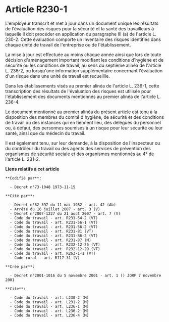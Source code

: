 # Article R230-1

L'employeur transcrit et met à jour dans un document unique les résultats de l'évaluation des risques pour la sécurité et la
santé des travailleurs à laquelle il doit procéder en application du paragraphe III (a) de l'article L. 230-2. Cette
évaluation comporte un inventaire des risques identifiés dans chaque unité de travail de l'entreprise ou de l'établissement.

La mise à jour est effectuée au moins chaque année ainsi que lors de toute décision d'aménagement important modifiant les
conditions d'hygiène et de sécurité ou les conditions de travail, au sens du septième alinéa de l'article L. 236-2, ou
lorsqu'une information supplémentaire concernant l'évaluation d'un risque dans une unité de travail est recueillie.

Dans les établissements visés au premier alinéa de l'article L. 236-1, cette transcription des résultats de l'évaluation des
risques est utilisée pour l'établissement des documents mentionnés au premier alinéa de l'article L. 236-4.

Le document mentionné au premier alinéa du présent article est tenu à la disposition des membres du comité d'hygiène, de
sécurité et des conditions de travail ou des instances qui en tiennent lieu, des délégués du personnel ou, à défaut, des
personnes soumises à un risque pour leur sécurité ou leur santé, ainsi que du médecin du travail.

Il est également tenu, sur leur demande, à la disposition de l'inspecteur ou du contrôleur du travail ou des agents des
services de prévention des organismes de sécurité sociale et des organismes mentionnés au 4° de l'article L. 231-2.

**Liens relatifs à cet article**

	**Codifié par**:

	  - Décret n°73-1048 1973-11-15

	**Cité par**:

	  - Décret n°82-397 du 11 mai 1982 - art. 42 (Ab)
	  - Arrêté du 16 juillet 2007 - art. 3 (V)
	  - Décret n°2007-1227 du 21 août 2007 - art. 7 (V)
	  - Code du travail - art. R231-54-2 (VT)
	  - Code du travail - art. R231-56-1 (VT)
	  - Code du travail - art. R231-56-2 (VT)
	  - Code du travail - art. R231-81 (VT)
	  - Code du travail - art. R231-86-2 (VT)
	  - Code du travail - art. R231-87 (M)
	  - Code du travail - art. R232-12-26 (VT)
	  - Code du travail - art. R232-12-29 (VT)
	  - Code du travail - art. R263-1-1 (VT)
	  - Code rural - art. R717-31 (V)

	**Créé par**:

	  - Décret n°2001-1016 du 5 novembre 2001 - art. 1 () JORF 7 novembre 2001

	**Cite**:

	  - Code du travail - art. L230-2 (M)
	  - Code du travail - art. L231-2 (M)
	  - Code du travail - art. L236-1 (M)
	  - Code du travail - art. L236-2 (M)
	  - Code du travail - art. L236-4 (M)
